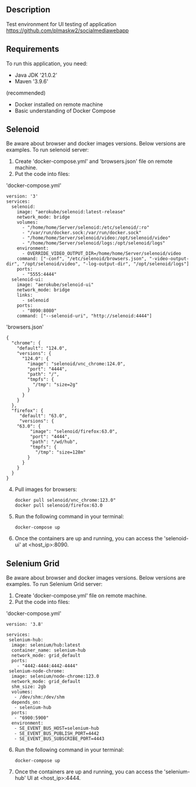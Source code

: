 ## Description

Test environment for UI testing of application https://github.com/plmaskw2/socialmediawebapp

## Requirements

To run this application, you need:
- Java JDK '21.0.2'
- Maven '3.9.6'

(recommended)
- Docker installed on remote machine
- Basic understanding of Docker Compose


## Selenoid
Be aware about browser and docker images versions. Below versions are examples.
To run selenoid server:
1. Create 'docker-compose.yml' and 'browsers.json' file on remote machine.
2. Put the code into files:

'docker-compose.yml' 
```
version: '3'
services:
  selenoid:
    image: "aerokube/selenoid:latest-release"
    network_mode: bridge
    volumes:
      - "/home/home/Server/selenoid:/etc/selenoid/:ro"
      - "/var/run/docker.sock:/var/run/docker.sock"
      - "/home/home/Server/selenoid/video:/opt/selenoid/video"
      - "/home/home/Server/selenoid/logs:/opt/selenoid/logs"
    environment:
      - OVERRIDE_VIDEO_OUTPUT_DIR=/home/home/Server/selenoid/video
    command: ["-conf", "/etc/selenoid/browsers.json", "-video-output-dir", "/opt/selenoid/video", "-log-output-dir", "/opt/selenoid/logs"]
    ports:
      - "5555:4444"
  selenoid-ui:
    image: "aerokube/selenoid-ui"
    network_mode: bridge
    links:
      - selenoid
    ports:
      - "8090:8080"
    command: ["--selenoid-uri", "http://selenoid:4444"]
```

'browsers.json'
```
{
  "chrome": {
    "default": "124.0",
    "versions": {
      "124.0": {
        "image": "selenoid/vnc_chrome:124.0",
        "port": "4444",
        "path": "/",
        "tmpfs": {
          "/tmp": "size=2g"
        }
      }
    }
  },
  "firefox": {
     "default": "63.0",
     "versions": {
	"63.0": {
         "image": "selenoid/firefox:63.0",
         "port": "4444",
         "path": "/wd/hub",
         "tmpfs": {
           "/tmp": "size=128m"
        }
      }
    }
  }
}
```


4. Pull images for browsers:
   ```
   docker pull selenoid/vnc_chrome:123.0"
   docker pull selenoid/firefox:63.0
   ```
6. Run the following command in your terminal:
   ```
   docker-compose up
   ```
7. Once the containers are up and running, you can access the 'selenoid-ui' at <host_ip>:8090.

## Selenium Grid
Be aware about browser and docker images versions. Below versions are examples.
To run Selenium Grid server:
1. Create 'docker-compose.yml' file on remote machine.
2. Put the code into files:

'docker-compose.yml' 
```
version: '3.8'

services:
 selenium-hub:
  image: selenium/hub:latest
  container_name: selenium-hub
  network_mode: grid_default
  ports: 
    - "4442-4444:4442-4444"
 selenium-node-chrome:
  image: selenium/node-chrome:123.0
  network_mode: grid_default
  shm_size: 2gb
  volumes:
   - /dev/shm:/dev/shm
  depends_on:
   - selenium-hub
  ports:
   - "6900:5900"
  environment:
   - SE_EVENT_BUS_HOST=selenium-hub
   - SE_EVENT_BUS_PUBLISH_PORT=4442
   - SE_EVENT_BUS_SUBSCRIBE_PORT=4443
```
6. Run the following command in your terminal:
   ```
   docker-compose up
   ```
7. Once the containers are up and running, you can access the 'selenium-hub' UI at <host_ip>:4444.
